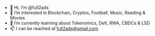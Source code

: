 - 👋 Hi, I’m @full2ads
- 👀 I’m interested in Blockchain, Cryptos, Football, Music, Reading & Movies
- 🌱 I’m currently learning about Tokenomics, Defi, RWA, CBDCs & LSD
- 📫 I can be reached at full2ads@gmail.com

<!---
full2ads/full2ads is a ✨ special ✨ repository because its `README.md` (this file) appears on your GitHub profile.
You can click the Preview link to take a look at your changes.
--->
